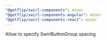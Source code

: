 ```yaml
---
"@getflip/swirl-components": minor
"@getflip/swirl-components-angular": minor
"@getflip/swirl-components-react": minor
---
```


Allow to specify SwirlButtonGroup spacing
